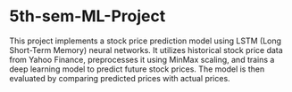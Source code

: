 # 5th-sem-ML-Project
This project implements a stock price prediction model using LSTM (Long Short-Term Memory) neural networks. It utilizes historical stock price data from Yahoo Finance, preprocesses it using MinMax scaling, and trains a deep learning model to predict future stock prices. The model is then evaluated by comparing predicted prices with actual prices.
